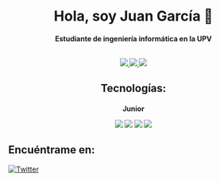 <h1 align="center"> Hola, soy Juan García 👋
<h4 align="center"> Estudiante de ingeniería informática en la UPV
  <br>
  </br>
<p align="center">
  <a href="mailto:juan.garcia.anton@gmail.com">
    <img src="https://img.shields.io/badge/Juan_García-D14836?logo=gmail&logoColor=white&labelColor=D14836">
  </a>
  <a href="https://www.linkedin.com/in/juangarciatn">
    <img src="https://img.shields.io/badge/Juan_García-0077B5?logo=linkedin&logoColor=white&labelColor=0077B5">
  </a>
  <a href="https://stackoverflow.com/users/21257456/juan-garc%c3%ada">
    <img src="https://img.shields.io/badge/Juan_García-F58025?logo=stackoverflow&logoColor=white&labelColor=F58025">
  </a>
 </p>

<h2 align="center"> Tecnologías:
<h4 align="center"> Junior
<p align="center">
  <img src="https://img.shields.io/badge/Java-red?style=for-the-badge&logo=Java&logoColor=white">
  <img src="https://img.shields.io/badge/Git-F1502F?style=for-the-badge&logo=Git&logoColor=white">
  <img src="https://img.shields.io/badge/HTML5-orange?style=for-the-badge&logo=HTML5&logoColor=white">
  <img src="https://img.shields.io/badge/CSS3-blue?style=for-the-badge&logo=CSS3&logoColor=white">
</p>

## Encuéntrame en:

[![Twitter](https://img.shields.io/badge/Twitter-@juangarciatn-1DA1F2?style=for-the-badge&logo=twitter&logoColor=white&labelColor=101010)](https://twitter.com/juangarciatn)
